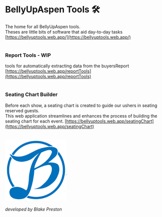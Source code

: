 # BellyUpAspen Tools 🛠️  
The home for all BellyUpAspen tools.  
Theses are little bits of software that aid day-to-day tasks  
[https://bellyuptools.web.app/](https://bellyuptools.web.app/)  
<br/>  
### Report Tools - WIP
tools for automatically extracting data from the buyersReport  
[https://bellyuptools.web.app/reportTools](https://bellyuptools.web.app/reportTools)  
<br/>   
### Seating Chart Builder  

Before each show, a seating chart is created to guide our ushers in seating reserved guests.  
This web application streamlines and enhances the process of building the seating chart for each event.
[https://bellyuptools.web.app/seatingChart](https://bellyuptools.web.app/seatingChart)  
<br/>  
<img src="https://github.com/BeToast/BellyUpTools/blob/main/public/bellyUpLogo.png" alt="drawing" height="200"/>  


*developed by Blake Preston*

